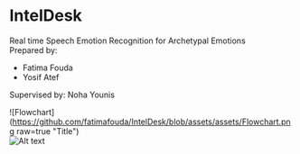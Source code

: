 # IntelDesk
Real time Speech Emotion Recognition for Archetypal Emotions <br>
Prepared by:
- Fatima Fouda
- Yosif Atef

Supervised by:
Noha Younis

![Flowchart](https://github.com/fatimafouda/IntelDesk/blob/assets/assets/Flowchart.png raw=true "Title")<br>
![Alt text](IntelDesk/blob/assets/assets/Flowchart.png)



